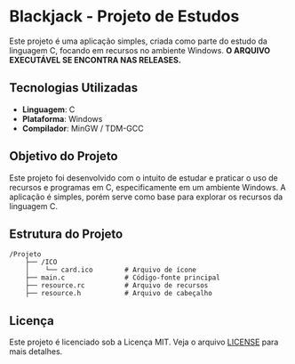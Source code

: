 # Blackjack - Projeto de Estudos
Este projeto é uma aplicação simples, criada como parte do estudo da linguagem C, focando em recursos no ambiente Windows.
**O ARQUIVO EXECUTÁVEL SE ENCONTRA NAS RELEASES.**

## Tecnologias Utilizadas
- **Linguagem**: C
- **Plataforma**: Windows
- **Compilador**: MinGW / TDM-GCC

## Objetivo do Projeto
Este projeto foi desenvolvido com o intuito de estudar e praticar o uso de recursos e programas em C, especificamente em um ambiente Windows. A aplicação é simples, porém serve como base para explorar os recursos da linguagem C.

## Estrutura do Projeto
```
/Projeto
    ├── /ICO
    │    └── card.ico        # Arquivo de ícone
    ├── main.c               # Código-fonte principal
    ├── resource.rc          # Arquivo de recursos
    ├── resource.h           # Arquivo de cabeçalho
```

## Licença
Este projeto é licenciado sob a Licença MIT. Veja o arquivo [LICENSE](./LICENSE) para mais detalhes.